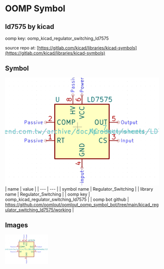# OOMP Symbol  
## ld7575  by kicad  
  
oomp key: oomp_kicad_regulator_switching_ld7575  
  
source repo at: [https://gitlab.com/kicad/libraries/kicad-symbols](https://gitlab.com/kicad/libraries/kicad-symbols)  
## Symbol  
  
[![working.png](working_600.png)](working.png)  
| name | value | 
| --- | --- | 
| symbol name | Regulator_Switching | 
| library name | Regulator_Switching | 
| oomp key | oomp_kicad_regulator_switching_ld7575 | 
| oomp bot github | https://github.com/oomlout/oomlout_oomp_symbol_bot/tree/main/kicad_regulator_switching_ld7575/working | 
## Images  
  
[![working.png](working_140.png)](working.png)  
